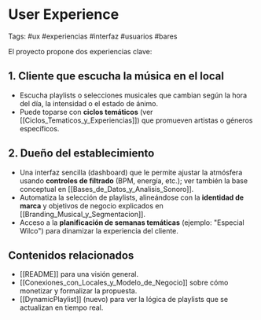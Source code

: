 # User Experience
Tags: #ux #experiencias #interfaz #usuarios #bares

El proyecto propone dos experiencias clave:

## 1. Cliente que escucha la música en el local
- Escucha playlists o selecciones musicales que cambian según la hora del día, la intensidad o el estado de ánimo.
- Puede toparse con **ciclos temáticos** (ver [[Ciclos_Tematicos_y_Experiencias]]) que promueven artistas o géneros específicos.

## 2. Dueño del establecimiento
- Una interfaz sencilla (dashboard) que le permite ajustar la atmósfera usando **controles de filtrado** (BPM, energía, etc.); ver también la base conceptual en [[Bases_de_Datos_y_Analisis_Sonoro]].
- Automatiza la selección de playlists, alineándose con la **identidad de marca** y objetivos de negocio explicados en [[Branding_Musical_y_Segmentacion]].
- Acceso a la **planificación de semanas temáticas** (ejemplo: "Especial Wilco") para dinamizar la experiencia del cliente.

## Contenidos relacionados
- [[README]] para una visión general.
- [[Conexiones_con_Locales_y_Modelo_de_Negocio]] sobre cómo monetizar y formalizar la propuesta.
- [[DynamicPlaylist]] (nuevo) para ver la lógica de playlists que se actualizan en tiempo real.
